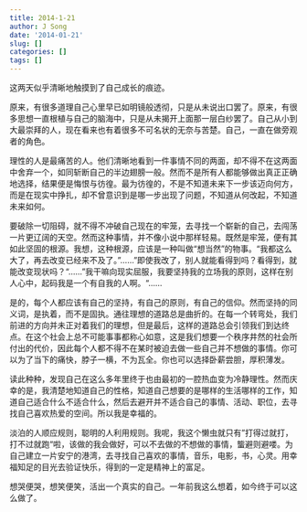 ```yaml
---
title: 2014-1-21
author: J Song
date: '2014-01-21'
slug: []
categories: []
tags: []
---
```

这两天似乎清晰地触摸到了自己成长的痕迹。

原来，有很多道理自己心里早已如明镜般透彻，只是从未说出口罢了。原来，有很多思想一直根植与自己的脑海中，只是从未揭开上面那一层白纱罢了。自己从小到大最崇拜的人，现在看来也有着很多不可名状的无奈与苦楚。自己，一直在做旁观者的角色。

理性的人是最痛苦的人。他们清晰地看到一件事情不同的两面，却不得不在这两面中舍弃一个，如同斩断自己的半边翅膀一般。然而不是所有人都能够做出真正正确地选择，结果便是悔恨与彷徨。最为彷徨的，不是不知道未来下一步该迈向何方，而是在现实中挣扎，却不曾意识到是哪一步出现了问题，不知道从何改起，不知道未来如何。

要破除一切阻碍，就不得不冲破自己现在的牢笼，去寻找一个崭新的自己，去闯荡一片更辽阔的天空。然而这种事情，并不像小说中那样轻易。既然是牢笼，便有其如此坚固的根源。我想，这种根源，应该是一种叫做“想当然”的物事。“我都这么大了，再去改变已经来不及了。”……”即使我改了，别人就能看得到吗？看得到，就能改变现状吗？“……”我干嘛向现实屈服，我要坚持我的立场我的原则，这样在别人心中，起码我是一个有自我的人啊。“……

是的，每个人都应该有自己的坚持，有自己的原则，有自己的信仰。然而坚持的同义词，是执着，而不是固执。通往理想的道路总是曲折的。在每一个转弯处，我们前进的方向并未正对着我们的理想，但是最后，这样的道路总会引领我们到达终点。在这个社会上总不可能事事都称心如意，这是我们想要一个秩序井然的社会所付出的代价，因此每个人都不得不在某时被迫去做一些自己并不想做的事情。你可以为了当下的痛快，脖子一横，不为瓦全。你也可以选择卧薪尝胆，厚积薄发。

读此种种，发现自己在这么多年里终于也由最初的一腔热血变为冷静理性。然而庆幸的是，我清楚地知道自己的性格，知道自己想要的是哪样的生活哪样的工作，知道自己适合什么不适合什么，然后去避开并不适合自己的事情、活动、职位，去寻找自己喜欢热爱的空间。所以我是幸福的。

淡泊的人顺应规则，聪明的人利用规则。我呢，我这个懒虫就只有”打得过就打，打不过就跑“啦，该做的我会做好，可以不去做的不想做的事情，螚避则避喽。为自己建立一片安宁的港湾，去寻找自己喜欢的事情，音乐，电影，书，心灵。用幸福知足的目光去验证快乐，得到的一定是精神上的富足。

想哭便哭，想笑便笑，活出一个真实的自己。一年前我这么想着，如今终于可以这么做了。
